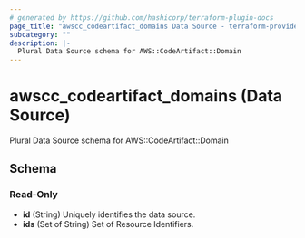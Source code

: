 ```yaml
---
# generated by https://github.com/hashicorp/terraform-plugin-docs
page_title: "awscc_codeartifact_domains Data Source - terraform-provider-awscc"
subcategory: ""
description: |-
  Plural Data Source schema for AWS::CodeArtifact::Domain
---
```


# awscc_codeartifact_domains (Data Source)

Plural Data Source schema for AWS::CodeArtifact::Domain



<!-- schema generated by tfplugindocs -->
## Schema

### Read-Only

- **id** (String) Uniquely identifies the data source.
- **ids** (Set of String) Set of Resource Identifiers.


